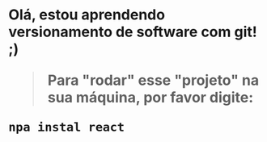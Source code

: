 <h1>Olá, estou aprendendo versionamento de software com git! ;)</ht>

> Para "rodar" esse "projeto" na sua máquina, por favor digite:

```
npa instal react 
```
